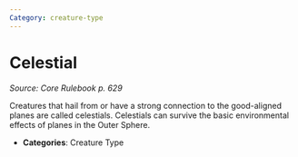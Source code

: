 ```yaml
---
Category: creature-type
---
```

# Celestial  
*Source: Core Rulebook p. 629*  

Creatures that hail from or have a strong connection to the good-aligned planes are called celestials. Celestials can survive the basic environmental effects of planes in the Outer Sphere.

- **Categories**: Creature Type
